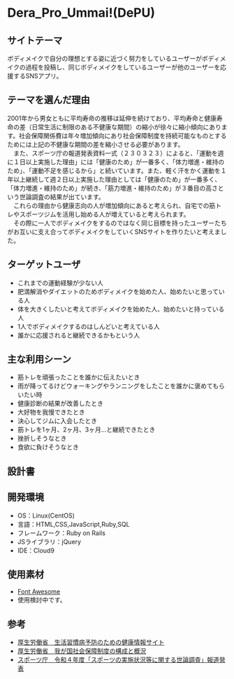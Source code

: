 # Dera_Pro_Ummai!(DePU)

## サイトテーマ
ボディメイクで自分の理想とする姿に近づく努力をしているユーザーがボディメイクの過程を投稿し、同じボディメイクをしているユーザーが他のユーザーを応援するSNSアプリ。

## テーマを選んだ理由
 2001年から男女ともに平均寿命の推移は延伸を続けており、平均寿命と健康寿命の差（日常生活に制限のある不健康な期間）の縮小が徐々に縮小傾向にあります。社会保障関係費は年々増加傾向にあり社会保障制度を持続可能なものとするためには上記の不健康な期間の差を縮小させる必要があります。<br>
　また、スポーツ庁の報道発表資料一式（２３０３２３）によると、「運動を週に１日以上実施した理由」には「健康のため」が一番多く、「体力増進・維持のため」、「運動不足を感じるから」と続いています。また、軽く汗をかく運動を１年以上継続して週２日以上実施した理由としては「健康のため」が一番多く、「体力増進・維持のため」が続き、「筋力増進・維持のため」が３番目の高さという世論調査の結果が出ています。<br>
　これらの理由から健康志向の人が増加傾向にあると考えられ、自宅での筋トレやスポーツジムを活用し始める人が増えていると考えられます。<br>
　その際に一人でボディメイクをするのではなく同じ目標を持ったユーザーたちがお互いに支え合ってボディメイクをしていくSNSサイトを作りたいと考えました。<br>
 
## ターゲットユーザ
- これまでの運動経験が少ない人
- 肥満解消やダイエットのためボディメイクを始めた人、始めたいと思っている人
- 体を大きくしたいと考えてボディメイクを始めた人、始めたいと持っている人
- 1人でボディメイクするのはしんどいと考えている人
- 誰かに応援されると継続できるかもという人

## 主な利用シーン
- 筋トレを頑張ったことを誰かに伝えたいとき
- 雨が降ってるけどウォーキングやランニングをしたことを誰かに褒めてもらいたい時
- 健康診断の結果が改善したとき
- 大好物を我慢できたとき
- 決心してジムに入会したとき
- 筋トレを1ヶ月、2ヶ月、3ヶ月…と継続できたとき
- 挫折しそうなとき
- 食欲に負けそうなとき

## 設計書


## 開発環境
- OS：Linux(CentOS)
- 言語：HTML,CSS,JavaScript,Ruby,SQL
- フレームワーク：Ruby on Rails
- JSライブラリ：jQuery
- IDE：Cloud9

## 使用素材
- [Font Awesome](https://fontawesome.com/)
- 使用検討中です。

## 参考
- [厚生労働省　生活習慣病予防のための健康情報サイト](https://www.e-healthnet.mhlw.go.jp/information/hale/h-01-002.html)
- [厚生労働省　我が国社会保障制度の構成と概況](https://www.mhlw.go.jp/stf/newpage_21511.html)
- [スポーツ庁　令和４年度「スポーツの実施状況等に関する世論調査」報道発表](https://www.mext.go.jp/sports/b_menu/toukei/chousa04/sports/1415963_00008.htm)
